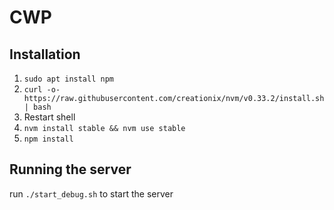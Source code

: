 # CWP

## Installation
1. `sudo apt install npm`
2. `curl -o- https://raw.githubusercontent.com/creationix/nvm/v0.33.2/install.sh | bash`
3. Restart shell
4. `nvm install stable && nvm use stable`
5. `npm install`

## Running the server
run `./start_debug.sh` to start the server
